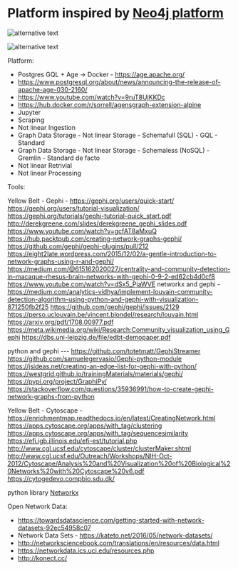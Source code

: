 # Platform inspired by [Neo4j platform](https://neo4j.com/blog/graph-algorithms-in-neo4j-neo4j-graph-analytics/)

![alternative text](http://www.plantuml.com/plantuml/proxy?cache=no&src=https://raw.github.com/plantuml/plantuml-server/master/src/main/webapp/resource/test2diagrams.txt)


![alternative text](http://www.plantuml.com/plantuml/proxy?cache=no&src=/https://raw.github.com/graph-thinking/graphAnalytics/blob/main/test.txt)



Platform: 
* Postgres GQL + Age → Docker - https://age.apache.org/
* https://www.postgresql.org/about/news/announcing-the-release-of-apache-age-030-2160/
* https://www.youtube.com/watch?v=9ruT8UjKKDc
* https://hub.docker.com/r/sorrell/agensgraph-extension-alpine
* Jupyter
* Scraping 
* Not linear Ingestion 
* Graph Data Storage - Not linear Storage - Schemafull (SQL) - GQL - Standard 
* Graph Data Storage - Not linear Storage - Schemaless (NoSQL) - Gremlin - Standard de facto
* Not linear Retrivial 
* Not linear Processing

Tools:

Yellow Belt - Gephi - https://gephi.org/users/quick-start/
                      https://gephi.org/users/tutorial-visualization/
                      https://gephi.org/tutorials/gephi-tutorial-quick_start.pdf
                      http://derekgreene.com/slides/derekgreene_gephi_slides.pdf 
                      https://www.youtube.com/watch?v=gcfAT8aMxuQ
                      https://hub.packtpub.com/creating-network-graphs-gephi/
                      https://github.com/gephi/gephi-plugins/pull/212
                      https://eight2late.wordpress.com/2015/12/02/a-gentle-introduction-to-network-graphs-using-r-and-gephi/
                      https://medium.com/@615162020027/centrality-and-community-detection-in-macaque-rhesus-brain-networks-with-gephi-0-9-2-ed62cb4d0cf8
                      https://www.youtube.com/watch?v=dSx5_PjaWVE
 networkx and gephi - https://medium.com/analytics-vidhya/implement-louvain-community-detection-algorithm-using-python-and-gephi-with-visualization-871250fb2f25
                      https://github.com/gephi/gephi/issues/2129
                      https://perso.uclouvain.be/vincent.blondel/research/louvain.html
                      https://arxiv.org/pdf/1708.00977.pdf
                      https://meta.wikimedia.org/wiki/Research:Community_visualization_using_Gephi
                      https://dbs.uni-leipzig.de/file/edbt-demopaper.pdf

python and gephi ---       https://github.com/totetmatt/GephiStreamer  
                           https://github.com/samuelegervasio/Gephi-python-module 
                           https://jsideas.net/creating-an-edge-list-for-gephi-with-python/   
                           https://westgrid.github.io/trainingMaterials/materials/gephi/         
                           https://pypi.org/project/GraphiPy/ 
                           https://stackoverflow.com/questions/35936991/how-to-create-gephi-network-graphs-from-python
                      
Yellow Belt - Cytoscape - https://enrichmentmap.readthedocs.io/en/latest/CreatingNetwork.html
                          https://apps.cytoscape.org/apps/with_tag/clustering
                          https://apps.cytoscape.org/apps/with_tag/sequencesimilarity
                          https://efi.igb.illinois.edu/efi-est/tutorial.php
                          http://www.cgl.ucsf.edu/cytoscape/cluster/clusterMaker.shtml
                          http://www.cgl.ucsf.edu/Outreach/Workshops/NIH-Oct-2012/Cytoscape/Analysis%20and%20Visualization%20of%20Biological%20Networks%20with%20Cytoscape%20v6.pdf
                          https://cytogedevo.compbio.sdu.dk/


python library [Networkx](https://networkx.org/)


Open Network Data: 
* https://towardsdatascience.com/getting-started-with-network-datasets-92ec54958c07
* Network Data Sets - https://kateto.net/2016/05/network-datasets/
* http://networksciencebook.com/translations/en/resources/data.html
* https://networkdata.ics.uci.edu/resources.php
* http://konect.cc/

